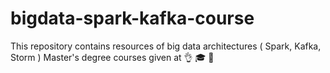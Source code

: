 # bigdata-spark-kafka-course
This repository contains resources of big data architectures ( Spark, Kafka, Storm ) Master's degree courses given at 👌 🎓 📝
